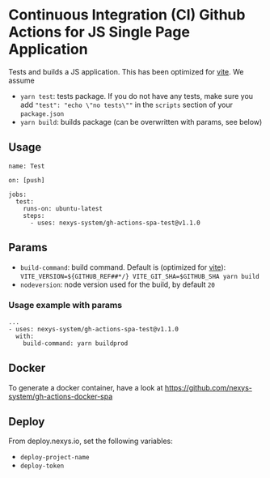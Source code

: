 # Continuous Integration (CI) Github Actions for JS Single Page Application

Tests and builds a JS application. This has been optimized for [vite](https://vitejs.dev/). We assume 

* `yarn test`: tests package. If you do not have any tests, make sure you add `"test": "echo \"no tests\""` in the `scripts` section of your `package.json`
* `yarn build`: builds package (can be overwritten with params, see below)

## Usage

```
name: Test

on: [push]

jobs:
  test:
    runs-on: ubuntu-latest
    steps:
      - uses: nexys-system/gh-actions-spa-test@v1.1.0
```

## Params

* `build-command`: build command. Default is (optimized for [vite](https://vitejs.dev/)): `VITE_VERSION=${GITHUB_REF##*/} VITE_GIT_SHA=$GITHUB_SHA yarn build`
* `nodeversion`: node version used for the build, by default `20`


### Usage example with params

```
...
- uses: nexys-system/gh-actions-spa-test@v1.1.0
  with:
    build-command: yarn buildprod
```

## Docker

To generate a docker container, have a look at https://github.com/nexys-system/gh-actions-docker-spa

## Deploy

From deploy.nexys.io, set the following variables:

* `deploy-project-name`
* `deploy-token`
